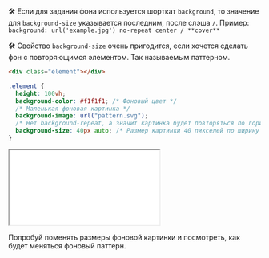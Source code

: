 🛠 Если для задания фона используется шорткат `background`, то значение для `background-size` указывается последним, после слэша `/`. Пример: `background: url('example.jpg') no-repeat center / **cover**`

🛠 Свойство `background-size` очень пригодится, если хочется сделать фон с повторяющимся элементом. Так называемым паттерном.

```html
<div class="element"></div>
```

```css
.element {
  height: 100vh;
  background-color: #f1f1f1; /* Фоновый цвет */
  /* Маленькая фоновая картинка */
  background-image: url("pattern.svg");
  /* Нет background-repeat, а значит картинка будет повторяться по горизонтали и вертикали*/
  background-size: 40px auto; /* Размер картинки 40 пикселей по ширину и auto по высоте */
}
```

<iframe title="Паттерн на фоне — background-size — Дока" src="../demos/pattern.html"></iframe>

Попробуй поменять размеры фоновой картинки и посмотреть, как будет меняться фоновый паттерн.
